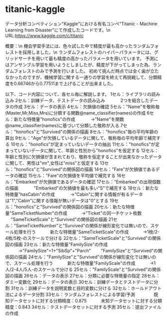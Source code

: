 # titanic-kaggle

データ分析コンペティション"Kaggle"における有名コンペ"Titanic - Machine Learning from Disaster"にて作成したコードです。\n
URL:https://www.kaggle.com/c/titanic

概要：\n
機会学習手法には、色々試した中で精度が最も高かったランダムフォレストを採用しました。\n
ランダムフォレストのハイパーパラメータには、グリッドサーチを用いて最も精度の高かったパラメータを用いています。
予測にはアンサンブル学習を用いようとしましたが、精度が下がってしまった為、ランダムフォレストのみで予測を行いました。
初めて挑んだ時点では全く歯が立たなかったのですが、機械学習に関する一通りの学習を終えて再挑戦して、分類精度を0.66746から0.77511まで上げることが出来ました。

以下、コード内容について、各セル毎に解説します。
1セル：ライブラリの読み込み
2セル：訓練データ、テストデータの読み込み
　　 　2つを結合したデータの作成
3セル：データの表示
4セル：欠損値の確認
5セル："Name"を敬称毎(Master,Mr,Miss,Mrs)に分類する関数@name_classifier(names)の作成
6セル：新たな特徴量"honofics"の作成
　　　 →"Name"を関数@name_classifier(names)に基づいて分類した敬称が入る
7セル："honofics"と"Survived"の関係の描画
8セル："honofics"毎の平均年齢の算出
9セル："Age"が欠損しているデータに関して、敬称毎の平均年齢で補完する
10セル："honofics"が定まっていないデータの抽出
11セル："honofics"が定まっていないデータに関して、年齢と性別から"honofics"を仮定する
12セル：年齢と性別に欠損値が含まれており、敬称を仮定することが出来なかったデータに関して、男性は"mr",女性は"miss"と仮定する
13セル："honofics"と"Survived"の関係図の描画
14セル："Fare"が欠損値であるデータの確認
15セル："Fare"の欠損値を平均値で補完する
16セル："Embarked"が欠損値であるデータの確認
17セル："Embarked"の出現個数の描画
　　　  "Embarked"の欠損値を最も多い"S"で補完する
18セル：新たな特徴量"hasCabin"の作成
　　　  →"Cabin"に関する情報が有るデータは"1","Cabin"に関する情報が無いデータは"0"とする
19セル："honofics"と"Survived"の関係図の描画
20セル：新たな特徴量"SameTicketNumber"の作成
  　　　→"Ticket"の同一チケット枚数
     　 "SameTicketScale"と"Survived"の関係図の描画
21セル："SameTicketNumber"と"Survived"の関係が線形変化では無いので、スケール処理を行う
  　　　新たな特徴量"SameTicketScale"の作成
  　　　→1枚/2-4枚/5枚-のスケールで分ける
22セル："SameTicketScale"と"Survived"の関係図の描画
23セル：新たな特徴量"FamilySize"の作成
  　　　→"FamilySize"=1+"SibSp"+"Parch"
     　　"FamilySize"と"Survived"の関係図の描画
24セル："FamilySize"と"Survived"の関係が線形変化では無いので、スケール処理を行う
  　　　新たな特徴量"FamilyScale"の作成
  　　　→1人/2-4人/5人-のスケールで分ける
25セル："FamilyScale"と"Survived"の関係図の描画
26セル：データの表示
27セル：分類に必要な特徴量の指定
28セル：ダミー変数化
29セル：データの表示
30セル：訓練データとテストデータに分割
31セル：訓練データを説明変数と目的変数に分ける
32セル：ホールドアウト法によるデータ分割
33セル：ランダムフォレストによる学習/予測
　　　　既知データセットに対する分類精度：0.875
  　　　未知データセットに対する分類精度：0.843
34セル：テストデータセットに対する予測
35セル：提出ファイルの作成    
